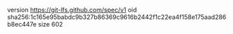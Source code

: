 version https://git-lfs.github.com/spec/v1
oid sha256:1c165e95babdc9b327b86369c9616b2442f1c22ea4f158e175aad286b8ec447e
size 602
